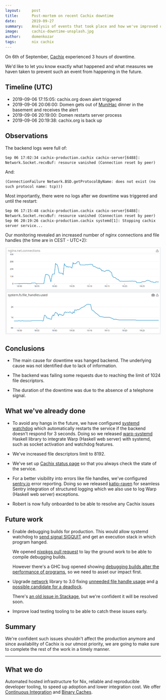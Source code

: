 ```yaml
---
layout:     post
title:      Post-mortem on recent Cachix downtime
date:       2019-09-27
summary:    Analysis of events that took place and how we've improved our infrastructure
image:      cachix-downtime-unsplash.jpg
author:     domenkozar
tags:       nix cachix
---
```


On 6th of September, [Cachix](https://cachix.org) experienced 3 hours of downtime.

We'd like to let you know exactly what happened and what measures we haven taken to prevent such an event from happening in the future.

## Timeline (UTC)

- 2019-09-06 17:15:05: cachix.org down alert triggered
- 2019-09-06 20:06:00: Domen gets out of [MuniHac](https://munihac.de/2019.html) dinner in the basement and receives the alert
- 2019-09-06 20:19:00: Domen restarts server process
- 2019-09-06 20:19:38: cachix.org is back up

## Observations

The backend logs were full of:

```log
Sep 06 17:02:34 cachix-production.cachix cachix-server[6488]: Network.Socket.recvBuf: resource vanished (Connection reset by peer)
```

And:

```log
(ConnectionFailure Network.BSD.getProtocolByName: does not exist (no such protocol name: tcp)))
```

Most importantly, there were no logs after we downtime was triggered and until the restart:

```log
Sep 06 17:15:48 cachix-production.cachix cachix-server[6488]: Network.Socket.recvBuf: resource vanished (Connection reset by peer)
Sep 06 20:19:26 cachix-production.cachix systemd[1]: Stopping cachix server service...
```

Our monitoring revealed an increased number of nginx connections and file handles (the time are in CEST - UTC+2):

![File handles and nginx connections](/images/cachix-downtime-monitoring.png)

## Conclusions

- The main cause for downtime was hanged backend. The underlying cause was not identified
  due to lack of information.

- The backend was failing some requests due to reaching the limit of 1024 file descriptors.

- The duration of the downtime was due to the absence of a telephone signal.

## What we've already done

- To avoid any hangs in the future, we have configured [systemd watchdog](http://0pointer.de/blog/projects/watchdog.html)
  which automatically restarts the service if the backend doesn't respond for 3 seconds.
  Doing so we released [warp-systemd](https://github.com/hercules-ci/warp-systemd) Haskell library to integrate Warp (Haskell web server)
  with systemd, such as socket activation and watchdog features.

- We've increased file descriptors limit to 8192.

- We've set up [Cachix status page](https://status.cachix.org/) so that you always check the state of the service.

- For a better visibility into errors like file handles, we've configured [sentry.io](https://sentry.io)
  error reporting.
  Doing so we released [katip-raven](https://github.com/hercules-ci/katip-raven) for seamless Sentry integration
  of structured logging which we also use to log Warp (Haskell web server) exceptions.

- Robert is now fully onboarded to be able to resolve any Cachix issues

## Future work

- Enable debugging builds for production. This would allow systemd watchdog to [send signal SIGQUIT](https://mpickering.github.io/ghc-docs/build-html/users_guide/debug-info.html#requesting-a-stack-trace-with-sigquit) and get an execution stack in which program hanged.

  We opened [nixpkgs pull request](https://github.com/NixOS/nixpkgs/pull/69552) to lay the ground work
  to be able to compile debugging builds.

  However there's a GHC bug opened showing [debugging builds alter the performance of programs](https://gitlab.haskell.org/ghc/ghc/issues/15960), so we need to asset our impact first.

- Upgrade [network](https://github.com/haskell/network) library to 3.0 fixing [unneeded file handle usage](https://github.com/snoyberg/http-client/issues/374#issuecomment-535919090) and [a possible candidate for a deadlock](https://github.com/haskell/network-bsd/commit/2167eca412fa488f7b2622fcd61af1238153dae7).

  There's [an old issue in Stackage](https://github.com/commercialhaskell/stackage/issues/4528), but we're confident it will be resolved soon.

- Improve load testing tooling to be able to catch these issues early.

## Summary

We're confident such issues shouldn't affect the production anymore and since availability of
Cachix is our utmost priority, we are going to make sure to complete the rest of the work in a timely manner.

---

## What we do

Automated hosted infrastructure for Nix, reliable and reproducible developer tooling,
to speed up adoption and lower integration cost. We offer
[Continuous Integration](https://hercules-ci.com) and [Binary Caches](https://cachix.org).
